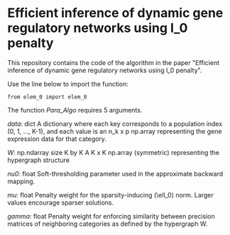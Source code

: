 # Efficient inference of dynamic gene regulatory networks using l_0 penalty

This repository contains the code of the algorithm in the paper "Efficient inference of dynamic gene regulatory networks using l_0 penalty".


Use the line below to import the function:
```
from elem_0 import elem_0
```

The function *Para_Algo* requires 5 arguments.

*data*: dict
        A dictionary where each key corresponds to a population index (0, 1, ..., K-1),
        and each value is an n_k x p np.array representing the gene expression data for that category.

        
   *W*: np.ndarray size K by K
        A K x K np.array (symmetric) representing the hypergraph structure
        
 *nu0*: float
        Soft-thresholding parameter used in the approximate backward mapping.
        
  *mu*: float
        Penalty weight for the sparsity-inducing \(\ell_0\) norm. Larger values encourage sparser solutions.
        
*gamma*: float
        Penalty weight for enforcing similarity between precision matrices of neighboring categories
        as defined by the hypergraph W.

